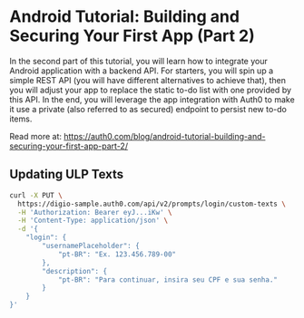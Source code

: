 # Android Tutorial: Building and Securing Your First App (Part 2)

In the second part of this tutorial, you will learn how to integrate your Android application with a backend API. For starters, you will spin up a simple REST API (you will have different alternatives to achieve that), then you will adjust your app to replace the static to-do list with one provided by this API. In the end, you will leverage the app integration with Auth0 to make it use a private (also referred to as secured) endpoint to persist new to-do items.

Read more at: https://auth0.com/blog/android-tutorial-building-and-securing-your-first-app-part-2/

## Updating ULP Texts

```bash
curl -X PUT \
  https://digio-sample.auth0.com/api/v2/prompts/login/custom-texts \
  -H 'Authorization: Bearer eyJ...iKw' \
  -H 'Content-Type: application/json' \
  -d '{
    "login": {
        "usernamePlaceholder": {
            "pt-BR": "Ex. 123.456.789-00"
        },
        "description": {
            "pt-BR": "Para continuar, insira seu CPF e sua senha."
        }
    }
}'
```